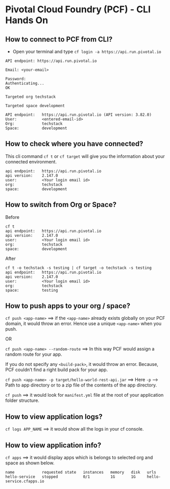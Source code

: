 # Pivotal Cloud Foundry (PCF) - CLI Hands On

## How to connect to PCF from CLI?
* Open your terminal and type `cf login -a https://api.run.pivotal.io`
```http request
API endpoint: https://api.run.pivotal.io

Email: <your-email>

Password: 
Authenticating...
OK

Targeted org techstack

Targeted space development

API endpoint:   https://api.run.pivotal.io (API version: 3.82.0)
User:           <entered-email-id>
Org:            techstack
Space:          development
```

## How to check where you have connected?
This cli command `cf t` or `cf target` will give you the information about your connected environment.
```http request
api endpoint:   https://api.run.pivotal.io
api version:    2.147.0
user:           <Your login email id>
org:            techstack
space:          development
```

## How to switch from Org or Space?
Before
```http request
cf t 
api endpoint:   https://api.run.pivotal.io
api version:    2.147.0
user:           <Your login email id>
org:            techstack
space:          development
```
After
```http request
cf t -o techstack -s testing | cf target -o techstack -s testing
api endpoint:   https://api.run.pivotal.io
api version:    2.147.0
user:           <Your login email id>
org:            techstack
space:          testing
```

## How to push apps to your org / space?
`cf push <app-name>`	==> if the `<app-name>` already exists globally on your PCF domain, it would throw an error. Hence use a unique `<app-name>` when you push.

OR

`cf push <app-name> --random-route` ==> In this way PCF would assign a random route for your app.  

If you do not specify any `<build-pack>`, it would throw an error. Because, PCF couldn’t find a right build pack for your app.  

`cf push <app-name> -p target/hello-world-rest-api.jar` ==> Here `-p` —> Path to app directory or to a zip file of the contents of the app directory.  

`cf push` ==> it would look for `manifest.yml` file at the root of your application folder structure.  

## How to view application logs?
`cf logs APP_NAME` ==> it would show all the logs in your cf console.

## How to view application info?
`cf apps` ==> it would display apps which is belongs to selected org and space as shown below.

```http request
name            requested state   instances   memory   disk   urls
hello-service   stopped           0/1         1G       1G     hello-service.cfapps.io
```

